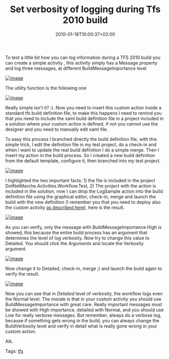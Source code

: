﻿---
title: "Set verbosity of logging during Tfs 2010 build"
description: ""
date: 2010-01-18T10:00:37+02:00
draft: false
tags: [TFS Build,workflow]
categories: [Tfs]
---
To test a little bit how you can log information during a TFS 2010 build you can create a simple activity , this activity simply has a Message property and log three messages, at different BuildMessageImportance level

[![image](https://www.codewrecks.com/blog/wp-content/uploads/2010/01/image_thumb16.png "image")](https://www.codewrecks.com/blog/wp-content/uploads/2010/01/image16.png)

The utility function is the following one

[![image](https://www.codewrecks.com/blog/wp-content/uploads/2010/01/image_thumb17.png "image")](https://www.codewrecks.com/blog/wp-content/uploads/2010/01/image17.png)

Really simple isn't it? :). Now you need to insert this custom action inside a standard tfs build definition file, to make this happens I need to remind you that you need to include the xaml build definition file in a project included in a solution where your custom action is defined, if not you cannot use the designer and you need to manually edit xaml file.

To easy this process I branched directly the build definition file, with this simple trick, I edit the definition file in my test project, do a check-in and when I want to update the real build definition I do a simple merge. Then I insert my action in the build process. So I created a new build definition from the default template, configure it, then branched into my test project.

[![image](https://www.codewrecks.com/blog/wp-content/uploads/2010/01/image_thumb18.png "image")](https://www.codewrecks.com/blog/wp-content/uploads/2010/01/image18.png)

I highlighted the two important facts: 1) the file is included in the project DotNetMarche.Activities.Workflow.Test, 2) The project with the action is included in the solution, now I can drop the LogSample action into the build definition file using the graphical editor, check-in, merge and launch the build with the new definition (I remember you that you need to deploy also the custom activity [as described here](http://www.codewrecks.com/blog/index.php/2009/12/07/custom-activities-in-tfs2010/)), here is the result.

[![image](https://www.codewrecks.com/blog/wp-content/uploads/2010/01/image_thumb19.png "image")](https://www.codewrecks.com/blog/wp-content/uploads/2010/01/image19.png)

As you can verify, only the message with BuildMessageImportance.High is showed, this because the entire build process has an argument that determines the level of log verbosity. Now try to change this value to Detailed. You should click the *Arguments* and locate the Verbosity argument.

[![image](https://www.codewrecks.com/blog/wp-content/uploads/2010/01/image_thumb20.png "image")](https://www.codewrecks.com/blog/wp-content/uploads/2010/01/image20.png)

Now change it to Detailed, check-in, merge ;) and launch the build again to verify the result.

[![image](https://www.codewrecks.com/blog/wp-content/uploads/2010/01/image_thumb21.png "image")](https://www.codewrecks.com/blog/wp-content/uploads/2010/01/image21.png)

Now you can see that in *Detailed* level of verbosity, the workflow logs even the Normal level. The morale is that in your custom activity you should use BuildMessageImportance with great care. Really important messages must be showed with High importance, detailed with Normal, and you should use Low for really verbose messages. But remember, always do a verbose log, because if something gets wrong in the build, you can always change the BuildVerbosity level and verify in detail what is really gone wrong in your custom action.

Alk.

Tags: [tfs](http://technorati.com/tag/tfs)
